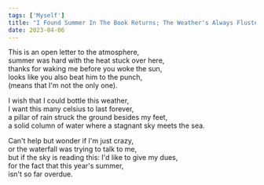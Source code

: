 ```yaml
---
tags: ['Myself']
title: "I Found Summer In The Book Returns; The Weather's Always Flustered Around Me"
date: 2023-04-06
---
```


This is an open letter to the atmosphere,  
summer was hard with the heat stuck over here,  
thanks for waking me before you woke the sun,  
looks like you also beat him to the punch,  
(means that I'm not the only one).

I wish that I could bottle this weather,  
I want this many celsius to last forever,  
a pillar of rain struck the ground besides my feet,  
a solid column of water where a stagnant sky meets the sea.

Can't help but wonder if I'm just crazy,  
or the waterfall was trying to talk to me,  
but if the sky is reading this: I'd like to give my dues,  
for the fact that this year's summer,  
isn't so far overdue.
